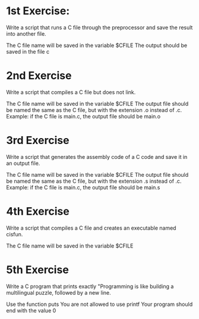 # 1st Exercise:
Write a script that runs a C file through the preprocessor and save the result into another file.

The C file name will be saved in the variable $CFILE
The output should be saved in the file c

# 2nd Exercise
Write a script that compiles a C file but does not link.

The C file name will be saved in the variable $CFILE
The output file should be named the same as the C file, but with the extension .o instead of .c.
Example: if the C file is main.c, the output file should be main.o

# 3rd Exercise
Write a script that generates the assembly code of a C code and save it in an output file.

The C file name will be saved in the variable $CFILE
The output file should be named the same as the C file, but with the extension .s instead of .c.
Example: if the C file is main.c, the output file should be main.s

# 4th Exercise
Write a script that compiles a C file and creates an executable named cisfun.

The C file name will be saved in the variable $CFILE

# 5th Exercise
Write a C program that prints exactly "Programming is like building a multilingual puzzle, followed by a new line.

Use the function puts
You are not allowed to use printf
Your program should end with the value 0








